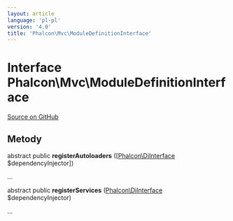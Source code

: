 ```yaml
---
layout: article
language: 'pl-pl'
version: '4.0'
title: 'Phalcon\Mvc\ModuleDefinitionInterface'
---
```


# Interface **Phalcon\Mvc\ModuleDefinitionInterface**

<a href="https://github.com/phalcon/cphalcon/tree/v4.0.0/phalcon/mvc/moduledefinitioninterface.zep" class="btn btn-default btn-sm">Source on GitHub</a>

## Metody

abstract public **registerAutoloaders** ([[Phalcon\DiInterface](/4.0/en/api/Phalcon_DiInterface) $dependencyInjector])

...

abstract public **registerServices** ([Phalcon\DiInterface](/4.0/en/api/Phalcon_DiInterface) $dependencyInjector)

...